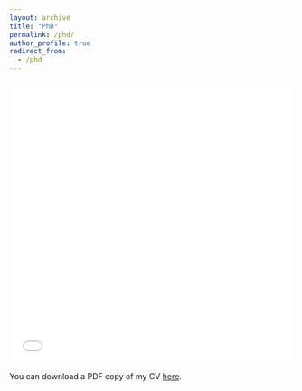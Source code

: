 ```yaml
---
layout: archive
title: "PhD"
permalink: /phd/
author_profile: true
redirect_from:
  - /phd
---
```


<iframe src="/files/pdf/manuscrit_these_elias_ramzi_final.pdf" width="100%" height="500" frameborder="no" border="0" marginwidth="0" marginheight="0"></iframe>

You can download a PDF copy of my CV [here](/files/pdf/manuscrit_these_elias_ramzi_final.pdf).
